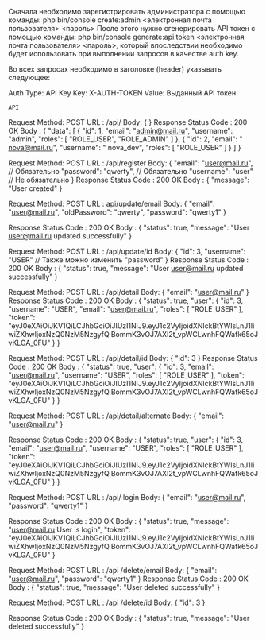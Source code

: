 Сначала необходимо зарегистрировать администратора с помощью команды:
	php bin/console create:admin <электронная почта пользователя> <пароль>
После этого нужно сгенерировать API токен с помощью команды:
	php bin/console generate:api:token <электронная почта пользователя> <пароль>,
который впоследствии необходимо будет использовать при выполнении запросов в качестве auth key.

Во всех запросах необходимо в заголовке (header) указывать следующее:

Auth Type: API Key
Key: X-AUTH-TOKEN
Value: Выданный API токен

	API
Request
Method: POST
URL : /api/
Body: { }
Response
Status Code : 200 OK
Body : {
  "data": [
        {
            "id": 1,
            "email": "admin@mail.ru",
            "username": "admin",
            "roles": [
                "ROLE_USER",
                "ROLE_ADMIN"
            ]
        },
        {
            "id": 2,
            "email": " nova@mail.ru",
            "username": " nova_dev",
            "roles": [
                "ROLE_USER"
            ]
        }
    ]
}

Request
Method: POST
URL : /api/register
Body: {
    "email": "user@mail.ru", // Обязательно
    "password": "qwerty", // Обязательно
    "username": "user" // Не обязательно
 }
Response
Status Code : 200 OK
Body : {
 "message": "User created"
}







Request
Method: POST
URL :  api/update/email
Body: {
    "email": "user@mail.ru",
    "oldPassword": "qwerty",
    "password": "qwerty1"
}

Response
Status Code : 200 OK
Body : {
    "status": true,
    "message": "User user@mail.ru updated successfully"
}

Request
Method: POST
URL : /api/update/id
Body: {
    "id": 3,
    "username": "USER" // Также можно изменить "password"
}
Response
Status Code : 200 OK
Body : {
    "status": true,
    "message": "User user@mail.ru updated successfully"
}


Request
Method: POST
URL : /api/detail
Body: {
    "email": "user@mail.ru"
}
Response
Status Code : 200 OK
Body : {
    "status": true,
    "user": {
        "id": 3,
        "username": "USER",
        "email": "user@mail.ru",
        "roles": [
            "ROLE_USER"
        ],
        "token": "eyJ0eXAiOiJKV1QiLCJhbGciOiJIUzI1NiJ9.eyJ1c2VyIjoidXNlckBtYWlsLnJ1IiwiZXhwIjoxNzQ0NzM5NzgyfQ.BommK3vOJ7AXI2t_vpWCLwnhFQWafk65oJvKLGA_0FU"
    }
}

Request
Method: POST
URL : /api/detail/id
Body: {
    "id": 3
}
Response
Status Code : 200 OK
Body : {
    "status": true,
    "user": {
        "id": 3,
        "email": "user@mail.ru",
        "username": "USER",
        "roles": [
            "ROLE_USER"
        ],
        "token": "eyJ0eXAiOiJKV1QiLCJhbGciOiJIUzI1NiJ9.eyJ1c2VyIjoidXNlckBtYWlsLnJ1IiwiZXhwIjoxNzQ0NzM5NzgyfQ.BommK3vOJ7AXI2t_vpWCLwnhFQWafk65oJvKLGA_0FU"
    }
}

Request
Method: POST
URL : /api/detail/alternate
Body: {
    "email": "user@mail.ru"
}

Response
Status Code : 200 OK
Body : {
    "status": true,
    "user": {
        "id": 3,
        "email": "user@mail.ru",
        "username": "USER",
        "roles": [
            "ROLE_USER"
        ],
        "token": "eyJ0eXAiOiJKV1QiLCJhbGciOiJIUzI1NiJ9.eyJ1c2VyIjoidXNlckBtYWlsLnJ1IiwiZXhwIjoxNzQ0NzM5NzgyfQ.BommK3vOJ7AXI2t_vpWCLwnhFQWafk65oJvKLGA_0FU"
    }
}

Request
Method: POST
URL : /api/ login
Body: {
    "email": "user@mail.ru",
    "password": "qwerty1"
}

Response
Status Code : 200 OK
Body : {
    "status": true,
    "message": "user@mail.ru User is login",
    "token": "eyJ0eXAiOiJKV1QiLCJhbGciOiJIUzI1NiJ9.eyJ1c2VyIjoidXNlckBtYWlsLnJ1IiwiZXhwIjoxNzQ0NzM5NzgyfQ.BommK3vOJ7AXI2t_vpWCLwnhFQWafk65oJvKLGA_0FU"
}


Request
Method: POST
URL : /api /delete/email
Body: {
    "email": "user@mail.ru",
    "password": "qwerty1"
}
Response
Status Code : 200 OK
Body : {
    "status": true,
    "message": "User deleted successfully"
}


Request
Method: POST
URL : /api /delete/id
Body: {
    "id": 3
}

Response
Status Code : 200 OK
Body : {
    "status": true,
    "message": "User deleted successfully"
}
